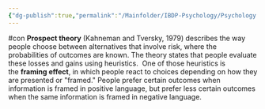 ```yaml
---
{"dg-publish":true,"permalink":"/Mainfolder/IBDP-Psychology/Psychology Revision/Concepts/Framing effect/"}
---
```


#con 
**Prospect theory** (Kahneman and Tversky, 1979) describes the way people choose between alternatives that involve risk, where the probabilities of outcomes are known. The theory states that people evaluate these losses and gains using heuristics.  One of those heuristics is the **framing effect**, in which people react to choices depending on how they are presented or "framed." People prefer certain outcomes when information is framed in positive language, but prefer less certain outcomes when the same information is framed in negative language.